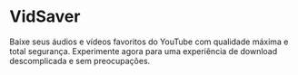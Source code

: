 # VidSaver
Baixe seus áudios e vídeos favoritos do YouTube com qualidade máxima e total segurança. Experimente agora para uma experiência de download descomplicada e sem preocupações.
